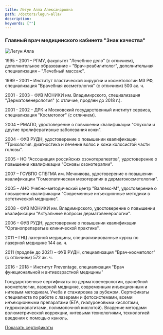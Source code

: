 ```yaml
---
title: Легун Алла Александровна
path: /doctors/legun-alla/
description:
keywords: [""]
---
```


### Главный врач медицинского кабинета "Знак качества"

<img class="width-50 float-right" src="/img/doctors/legun-alla.jpg" title="Легун Алла" alt="Легун Алла"/>

1995 - 2001 – РГМУ, факультет "Лечебное дело" (с отличием),
дополнительное образование – "Врач-реабилитолог", дополнительная
специализация – "Лечебный массаж".

1999 - 2001 – Институт пластической хирургии и косметологии МЗ РФ,
специализация "Врачебная косметология" (с отличием) 500 ак. ч.

2001 - 2003 – ФУВ МОНИКИ им. Владимирского, специализация
"Дерматовенерология" (с отличие, продлен до 2018 г.).

2001 - 2002 – ДРК и Московский государственный институт сервиса,
специализация "Косметолог" (с отличием).

2004 – РМАПО, удостоверение о повышении квалификации "Опухоли и другие
пролиферативные заболевания кожи".

2004 – ФУВ РУДН, удостоверение о повышении квалификации "Трихология:
диагностика и лечение волос и кожи колосистой части головы".

2005 – НО "Ассоциация российских озонотерапевтов", удостоверение о
повышении квалификации "Основы озонотерапии".

2007 – ГОУВПО СПБГМА им. Мечникова, удостоверение о повышении
квалификации "Гомеопатическая мезотерапия в дерматокосметологии".

2005 – АНО Учебно-методический центр "Валлекс-М", удостоверение о
повышении квалификации "Современные инъекционные методики в эстетической
медицине".

2008 – ФУВ МОНИКИ им. Владимирского, удостоверение о повышении
квалификации "Актуальные вопросы дерматовенерологии".

2006 – ФУВ РУДН, удостоверение о повышении квалификации
"Органопрепараты в клинической практике".

2011 – ГНЦ лазерной медицины, специализированные курсы по лазерной
медицине 144 ак. ч.

2011 (продлён до 2021) – ФУВ РУДН, специализация "Врач-косметолог" (с
отличием) 572 ак. ч.

2016 - 2018 – Институт Preventage, специализация "Врач функциональной
и антивозрастной медицины"

Государственные сертификаты по дерматовенерологии, врачебной
косметологии, лазерной медицине, современным инъекционным и нитевым
методикам. Учеба и стажировка за рубежом. Сертификаты специалиста по
работе с лазерами и фотосистемами, всеми инъекционными препаратами (БТА,
гиалуроновыми кислотами, гидроксиапатитами, полимолочной кислотой).
Владение методами волюметрической коррекции, нитевыми технологиями,
технологией введения с помощью канюль.

[Показать сертификаты](./legun-alla-certificates.pdf)
